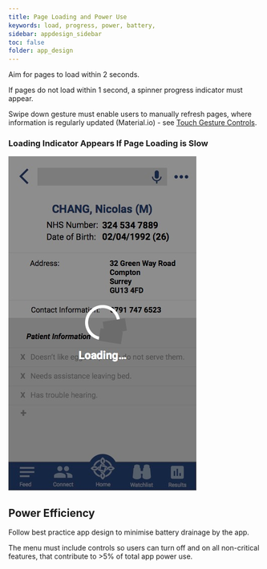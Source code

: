 ```yaml
---
title: Page Loading and Power Use
keywords: load, progress, power, battery, 
sidebar: appdesign_sidebar
toc: false
folder: app_design 
---
```


Aim for pages to load within 2 seconds.  

If pages do not load within 1 second, a spinner progress indicator must appear. 

Swipe down gesture must enable users to manually refresh pages, where information is regularly updated (Material.io) - see [Touch Gesture Controls](/touch-gesture-control.html).  

### Loading Indicator Appears If Page Loading is Slow
<img class="img-responsive img-thumbnail" alt="Loading Indicator Example" src="/images/examples/design-standards-loading-page.png">

## Power Efficiency
Follow best practice app design to minimise battery drainage by the app.  
 
The menu must include controls so users can turn off and on all non-critical features, that contribute to >5% of total app power use.